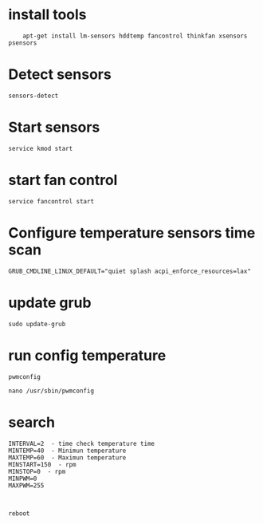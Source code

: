 # install tools

    	apt-get install lm-sensors hddtemp fancontrol thinkfan xsensors psensors

# Detect sensors 

	sensors-detect

# Start sensors

 	service kmod start

# start fan control

   	service fancontrol start

# Configure temperature sensors time scan

	GRUB_CMDLINE_LINUX_DEFAULT="quiet splash acpi_enforce_resources=lax"

# update grub

	sudo update-grub

# run config temperature

	pwmconfig

	nano /usr/sbin/pwmconfig

# search 

	INTERVAL=2  - time check temperature time
	MINTEMP=40  - Minimun temperature
	MAXTEMP=60  - Maximun temperature
	MINSTART=150  - rpm 
	MINSTOP=0  - rpm
	MINPWM=0  
	MAXPWM=255 



	reboot





